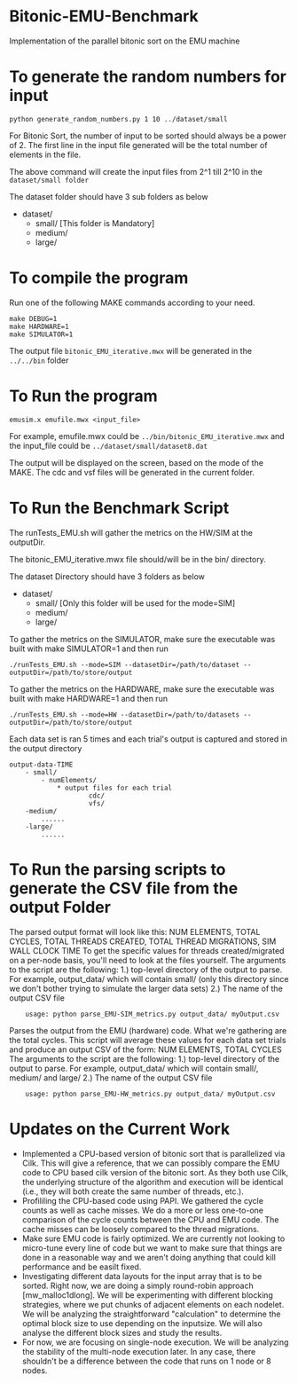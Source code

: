
# Bitonic-EMU-Benchmark
Implementation of the parallel bitonic sort on the EMU machine

# To generate the random numbers for input

```
python generate_random_numbers.py 1 10 ../dataset/small
```

For Bitonic Sort, the number of input to be sorted should always be a power of 2.
The first line in the input file generated will be the total number of elements in the file.

The above command will create the input files from 2^1 till 2^10 in the `dataset/small folder`

The dataset folder should have 3 sub folders as below
+ dataset/
   - small/ [This folder is Mandatory]
   - medium/
   - large/




# To compile the program

Run one of the following MAKE commands according to your need.

```
make DEBUG=1
make HARDWARE=1
make SIMULATOR=1
```


The output file `bitonic_EMU_iterative.mwx` will be generated in the `../../bin` folder


# To Run the program

```
emusim.x emufile.mwx <input_file>
```

For example, emufile.mwx could be `../bin/bitonic_EMU_iterative.mwx` and the 
input_file could be `../dataset/small/dataset8.dat`

The output will be displayed on the screen, based on the mode of the MAKE. The cdc and vsf files will be generated in the current folder.



# To Run the Benchmark Script

The runTests_EMU.sh will gather the metrics on the HW/SIM at the outputDir.

The bitonic_EMU_iterative.mwx file should/will be in the bin/ directory.

The dataset Directory should have 3 folders as below
+ dataset/
   - small/ [Only this folder will be used for the mode=SIM]
   - medium/
   - large/


To gather the metrics on the SIMULATOR, make sure the executable was built with make SIMULATOR=1 and then run

```
./runTests_EMU.sh --mode=SIM --datasetDir=/path/to/dataset --outputDir=/path/to/store/output
```



To gather the metrics on the HARDWARE, make sure the executable was built with make HARDWARE=1 and then run

```
./runTests_EMU.sh --mode=HW --datasetDir=/path/to/datasets --outputDir=/path/to/store/output
```


Each data set is ran 5 times and each trial's output is captured and stored in the output directory

```
output-data-TIME
	- small/
		- numElements/
			* output files for each trial
             		cdc/
             		vfs/
	-medium/
		......
	-large/
		......
```

# To Run the parsing scripts to generate the CSV file from the output Folder
The parsed output format will look like this:
    NUM ELEMENTS, TOTAL CYCLES, TOTAL THREADS CREATED, TOTAL THREAD MIGRATIONS, SIM WALL CLOCK TIME
    To get the specific values for threads created/migrated on a per-node basis,
    you'll need to look at the files yourself.
    The arguments to the script are the following:
    1.) top-level directory of the output to parse. For example, 
        output_data/ which will contain small/ (only this directory since
        we don't bother trying to simulate the larger data sets)
    2.) The name of the output CSV file

```
    usage: python parse_EMU-SIM_metrics.py output_data/ myOutput.csv
```

Parses the output from the EMU (hardware) code. What we're gathering are the
    total cycles. This script will average these values for each data set trials and produce 
    an output CSV of the form:
    NUM ELEMENTS, TOTAL CYCLES
    The arguments to the script are the following:
    1.) top-level directory of the output to parse. For example, 
        output_data/ which will contain small/, medium/ and large/
    2.) The name of the output CSV file

```
    usage: python parse_EMU-HW_metrics.py output_data/ myOutput.csv
```

# Updates on the Current Work
* Implemented a CPU-based version of bitonic sort that is parallelized via Cilk. This will give a reference, that we can possibly compare the EMU code to CPU based cilk version of the bitonic sort. As they both use Cilk, the underlying structure of the algorithm and execution will be identical (i.e., they will both create the same number of threads, etc.).
* Profililing the CPU-based code using PAPI. We gathered the cycle counts as well as cache misses. We do a more or less one-to-one comparison of the cycle counts between the CPU and EMU code. The cache misses can be loosely compared to the thread migrations.
* Make sure EMU code is fairly optimized. We are currently not looking to micro-tune every line of code but
we want to make sure that things are done in a reasonable way and we aren't doing anything that could kill performance and be easilt fixed.
* Investigating different data layouts for the input array that is to be sorted. Right now, we are doing a simply round-robin approach [mw_malloc1dlong]. We will be experimenting with different blocking strategies, where we put chunks of adjacent elements on each nodelet. We will be analyzing the straightforward "calculation" to determine the optimal block size to use depending on the inputsize. We will also analyse the different block sizes and study the results.
* For now, we are focusing on single-node execution. We will be analyzing the stability of the multi-node execution later.
In any case, there shouldn't be a difference between the code that runs on 1 node or 8 nodes.
